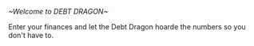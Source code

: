 *~Welcome to DEBT DRAGON~*

Enter your finances and let the Debt Dragon hoarde the numbers so you don't have to. 